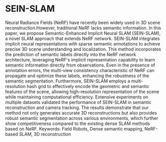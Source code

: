 # SEIN-SLAM
Neural Radiance Fields (NeRF) have recently been widely used in 3D scene reconstruction.However, traditional NeRF lacks semantic information. In this paper, we propose Semantic-Enhanced Implicit Neural SLAM (SEIN-SLAM), a novel SLAM approach that extends NeRF network. SEIN-SLAM integrates implicit neural representations with sparse semantic annotations to achieve precise 3D scene understanding and localization. This method incorporates the prediction of semantic labels directly into the NeRF network architecture, leveraging NeRF's implicit representation capability to learn semantic information directly from observations. Even in the presence of annotation errors, the multi-view consistency characteristic of NeRF can propagate and optimize these labels, enhancing the robustness of the semantic segmentation. Furthermore, SEIN-SLAM employs a multi-resolution hash grid to effectively encode the geometric and semantic features of the scene, allowing high-resolution representation of the scene while maintaining computational efficiency. Extensive experiments on multiple datasets validated the performance of SEIN-SLAM in semantic reconstruction and camera tracking. The results demonstrate that our method not only generates accurate 3D reconstructions but also provides robust semantic segmentation across various environments, which further show competitiveness compared to the existing dense SLAM methods based on NeRF.
Keywords: Field Robots, Dense semantic mapping, NeRF-based SLAM, 3D reconstruction
